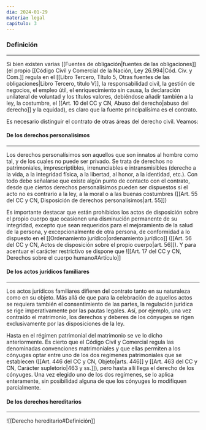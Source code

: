 ```yaml
---
dia: 2024-01-29
materia: legal
capitulo: 3
---
```

### Definición
---
Si bien existen varias [[Fuentes de obligación|fuentes de las obligaciones]] (el propio [[Código Civil y Comercial de la Nación, Ley 26.994|Cód. Civ. y Com.]] regula en el [[Libro Tercero, Título 5, Otras fuentes de las obligaciones|Libro Tercero, título V]], la responsabilidad civil, la gestión de negocios, el empleo útil, el enriquecimiento sin causa, la declaración unilateral de voluntad y los títulos valores, debiéndose añadir también a la ley, la costumbre, el [[Art. 10 del CC y CN, Abuso del derecho|abuso del derecho]] y la equidad), es claro que la fuente principalísima es el contrato. 

Es necesario distinguir el contrato de otras áreas del derecho civil. Veamos:

#### De los derechos personalísimos
---
Los derechos personalísimos son aquellos que son innatos al hombre como tal, y de los cuales no puede ser privado. Se trata de derechos no patrimoniales, imprescriptibles, irrenunciables e intransmisibles (derecho a la vida, a la integridad física, a la libertad, al honor, a la identidad, etc.). Con todo debe señalarse que existe algún punto de contacto con el contrato, desde que ciertos derechos personalísimos pueden ser dispuestos si el acto no es contrario a la ley, a la moral o a las buenas costumbres ([[Art. 55 del CC y CN, Disposición de derechos personalísimos|art. 55]])

Es importante destacar que están prohibidos los actos de disposición sobre el propio cuerpo que ocasionen una disminución permanente de su integridad, excepto que sean requeridos para el mejoramiento de la salud de la persona, y excepcionalmente de otra persona, de conformidad a lo dispuesto en el [[Ordenamiento jurídico|ordenamiento jurídico]] ([[Art. 56 del CC y CN, Actos de disposición sobre el propio cuerpo|art. 56]]). Y para acentuar el carácter restrictivo se dispone que ![[Art. 17 del CC y CN, Derechos sobre el cuerpo humano#Artículo]]
#### De los actos jurídicos familiares
---
Los actos jurídicos familiares difieren del contrato tanto en su naturaleza como en su objeto. Más allá de que para la celebración de aquellos actos se requiera también el consentimiento de las partes, la regulación jurídica se rige imperativamente por las pautas legales. Así, por ejemplo, una vez contraído el matrimonio, los derechos y deberes de los cónyuges se rigen exclusivamente por las disposiciones de la ley.

Hasta en el régimen patrimonial del matrimonio se ve lo dicho anteriormente. Es cierto que el Código Civil y Comercial regula las denominadas convenciones matrimoniales y que ellas permiten a los cónyuges optar entre uno de los dos regímenes patrimoniales que se establecen ([[Art. 446 del CC y CN, Objeto|arts. 446]] y [[Art. 463 del CC y CN, Carácter supletorio|463 y ss.]]), pero hasta allí llega el derecho de los cónyuges. Una vez elegido uno de los dos regímenes, se lo aplica enteramente, sin posibilidad alguna de que los cónyuges lo modifiquen parcialmente.

#### De los derechos hereditarios
---
![[Derecho hereditario#Definición]]